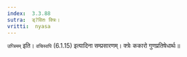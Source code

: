 ```yaml
---
index:  3.3.88
sutra:  ड्?वितः क्त्रिः।
vritti:  nyasa
---
```


`उप्त्रिमम्` इति। `वचिस्वपि` (6.1.15) इत्यादिना सम्प्रसारणम्। क्त्रेः ककारो गुणप्रतिषेधार्थः॥
